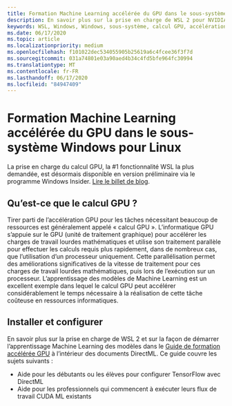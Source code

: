 ```yaml
---
title: Formation Machine Learning accélérée du GPU dans le sous-système Windows pour Linux
description: En savoir plus sur la prise en charge de WSL 2 pour NVIDIA CUDA, DirectML, Tensorflow et PyTorch.
keywords: WSL, Windows, Windows, sous-système, calcul GPU, accélération GPU, NVIDIA, CUDA, DirectML, Tensorflow, PyTorch, NVIDIA CUDA Preview, pilote GPU, NVIDIA Container Toolkit, amarrage
ms.date: 06/17/2020
ms.topic: article
ms.localizationpriority: medium
ms.openlocfilehash: f101022dec534055905b25619a6c4fcee36f3f7d
ms.sourcegitcommit: 031a74801e03a90aed4b34c4fd5bfe964fc30994
ms.translationtype: MT
ms.contentlocale: fr-FR
ms.lasthandoff: 06/17/2020
ms.locfileid: "84947409"
---
```

# <a name="gpu-accelerated-machine-learning-training-in-the-windows-subsystem-for-linux"></a>Formation Machine Learning accélérée du GPU dans le sous-système Windows pour Linux

La prise en charge du calcul GPU, la #1 fonctionnalité WSL la plus demandée, est désormais disponible en version préliminaire via le programme Windows Insider. [Lire le billet de blog](https://blogs.windows.com/windowsdeveloper/?p=55781).

## <a name="what-is-gpu-compute"></a>Qu’est-ce que le calcul GPU ?

Tirer parti de l’accélération GPU pour les tâches nécessitant beaucoup de ressources est généralement appelé « calcul GPU ». L’informatique GPU s’appuie sur le GPU (unité de traitement graphique) pour accélérer les charges de travail lourdes mathématiques et utilise son traitement parallèle pour effectuer les calculs requis plus rapidement, dans de nombreux cas, que l’utilisation d’un processeur uniquement. Cette parallélisation permet des améliorations significatives de la vitesse de traitement pour ces charges de travail lourdes mathématiques, puis lors de l’exécution sur un processeur. L’apprentissage des modèles de Machine Learning est un excellent exemple dans lequel le calcul GPU peut accélérer considérablement le temps nécessaire à la réalisation de cette tâche coûteuse en ressources informatiques.

## <a name="install-and-set-up"></a>Installer et configurer

En savoir plus sur la prise en charge de WSL 2 et sur la façon de démarrer l’apprentissage Machine Learning des modèles dans le [Guide de formation accélérée GPU](https://docs.microsoft.com/windows/win32/direct3d12/gpu-accelerated-training) à l’intérieur des documents DirectML. Ce guide couvre les sujets suivants :

* Aide pour les débutants ou les élèves pour configurer TensorFlow avec DirectML
* Aide pour les professionnels qui commencent à exécuter leurs flux de travail CUDA ML existants
